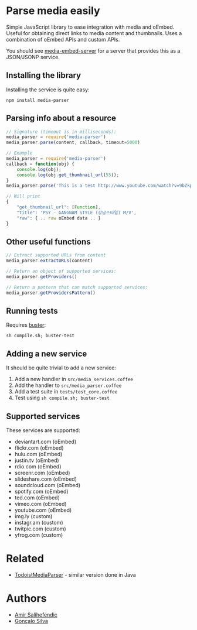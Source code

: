 # Parse media easily
Simple JavaScript library to ease integration with media and oEmbed. Useful for obtaining direct links to media content and thumbnails. Uses a combination of oEmbed APIs and custom APIs.

You should see [media-embed-server](https://github.com/Doist/media-embed-server) for a server that provides this as a JSON/JSONP service.


## Installing the library
Installing the service is quite easy:
    
    npm install media-parser


## Parsing info about a resource

```js
// Signature (timeout is in milliseconds):
media_parser = require('media-parser')
media_parser.parse(content, callback, timeout=5000)
```

```js
// Example
media_parser = require('media-parser')
callback = function(obj) { 
    console.log(obj); 
    console.log(obj.get_thumbnail_url(55)); 
}
media_parser.parse('This is a test http://www.youtube.com/watch?v=9bZkp7q19f0', callback)

// Will print
{ 
    "get_thumbnail_url": [Function],
    "title": 'PSY - GANGNAM STYLE (강남스타일) M/V',
    "raw": { .. raw oEmbed data .. }
}
```


## Other useful functions

```js
// Extract supported URLs from content
media_parser.extractURLs(content)
```

```js
// Return an object of supported services:
media_parser.getProviders()
```

```js
// Return a pattern that can match supported services:
media_parser.getProvidersPattern()
```

## Running tests

Requires [buster](https://www.npmjs.org/package/buster):

    sh compile.sh; buster-test


## Adding a new service

It should be quite trivial to add a new service:

1) Add a new handler in `src/media_services.coffee`
2) Add the handler to `src/media_parser.coffee`
3) Add a test suite in `tests/test_core.coffee`
4) Test using `sh compile.sh; buster-test`

    
## Supported services
These services are supported:

- deviantart.com (oEmbed)
- flickr.com (oEmbed)
- hulu.com (oEmbed)
- justin.tv (oEmbed)
- rdio.com  (oEmbed)
- screenr.com  (oEmbed)
- slideshare.com (oEmbed)
- soundcloud.com (oEmbed)
- spotify.com (oEmbed)
- ted.com (oEmbed)
- vimeo.com (oEmbed)
- youtube.com (oEmbed)
- img.ly (custom)
- instagr.am (custom)
- twitpic.com (custom)
- yfrog.com (custom)


Related
=======
* [TodoistMediaParser](https://github.com/Doist/TodoistMediaParser) - similar version done in Java


Authors
=======
* [Amir Salihefendic](https://github.com/amix)
* [Gonçalo Silva](https://github.com/goncalossilva)
